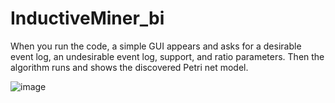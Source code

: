 # InductiveMiner_bi

When you run the code, a simple GUI appears and asks for a desirable event log, an undesirable event log, support, and ratio parameters. Then the algorithm runs and shows the discovered Petri net model.

![image](https://user-images.githubusercontent.com/81296367/177995449-3ac38efa-3bfc-4d11-94fa-c9504941494f.png)
